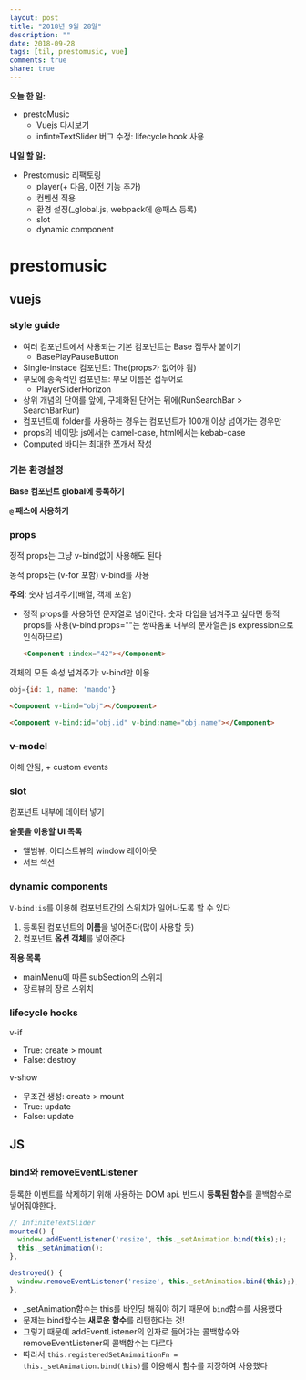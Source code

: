 ```yaml
---
layout: post
title: "2018년 9월 28일"
description: ""
date: 2018-09-28
tags: [til, prestomusic, vue]
comments: true
share: true
---
```


**오늘 한 일:**

* prestoMusic
  * Vuejs 다시보기
  * infinteTextSlider 버그 수정: lifecycle hook 사용

**내일 할 일:**

* Prestomusic 리팩토링
  * player(+ 다음, 이전 기능 추가)
  * 컨벤션 적용
  * 환경 설정(_global.js, webpack에 @패스 등록)
  * slot
  * dynamic component

# prestomusic

## vuejs

### style guide

* 여러 컴포넌트에서 사용되는 기본 컴포넌트는 Base 접두사 붙이기
  * BasePlayPauseButton
* Single-instace 컴포넌트: The(props가 없어야 됨)
* 부모에 종속적인 컴포넌트: 부모 이름은 접두어로
  * PlayerSliderHorizon
* 상위 개념의 단어를 앞에, 구체화된 단어는 뒤에(RunSearchBar > SearchBarRun)
* 컴포넌트에 folder를 사용하는 경우는 컴포넌트가 100개 이상 넘어가는 경우만
* props의 네이밍: js에서는 camel-case, html에서는 kebab-case
* Computed 바디는 최대한 쪼개서 작성

### 기본 환경설정

**Base 컴포넌트 global에 등록하기**

**`@` 패스에 사용하기**

### props

정적 props는 그냥 v-bind없이 사용해도 된다

동적 props는 (v-for 포함) v-bind를 사용

**주의**: 숫자 넘겨주기(배열, 객체 포함)

* 정적 props를 사용하면 문자열로 넘어간다. 숫자 타입을 넘겨주고 싶다면 동적 props를 사용(v-bind:props=""는 쌍따옴표 내부의 문자열은 js expression으로 인식하므로)

  ```html
  <Component :index="42"></Component>
  ```

객체의 모든 속성 넘겨주기: v-bind만 이용

```js
obj={id: 1, name: 'mando'}
```

```html
<Component v-bind="obj"></Component>

<Component v-bind:id="obj.id" v-bind:name="obj.name"></Component>
```

### v-model

이해 안됨, + custom events

### slot

컴포넌트 내부에 데이터 넣기

**슬롯을 이용할 UI 목록**

* 앨범뷰, 아티스트뷰의 window 레이아웃
* 서브 섹션

### dynamic components

`V-bind:is`를 이용해 컴포넌트간의 스위치가 일어나도록 할 수 있다

1. 등록된 컴포넌트의 **이름**을 넣어준다(많이 사용할 듯)
2. 컴포넌트 **옵션 객체**를 넣어준다

**적용 목록**

* mainMenu에 따른 subSection의 스위치
* 장르뷰의 장르 스위치

### lifecycle hooks

v-if

* True: create > mount
* False: destroy

v-show

* 무조건 생성: create > mount
* True: update
* False: update

## JS

### bind와 removeEventListener

등록한 이벤트를 삭제하기 위해 사용하는 DOM api. 반드시 **등록된 함수**를 콜백함수로 넣어줘야한다.

```js
// InfiniteTextSlider
mounted() {
  window.addEventListener('resize', this._setAnimation.bind(this););
  this._setAnimation();
},

destroyed() {
  window.removeEventListener('resize', this._setAnimation.bind(this););
},
```

* _setAnimation함수는 this를 바인딩 해줘야 하기 때문에 `bind`함수를 사용했다
* 문제는 bind함수는 **새로운 함수**를 리턴한다는 것!
* 그렇기 때문에 addEventListener의 인자로 들어가는 콜백함수와 removeEventListener의 콜백함수는 다르다
* 따라서 `this.registeredSetAnimaitionFn = this._setAnimation.bind(this)`를 이용해서 함수를 저장하여 사용했다